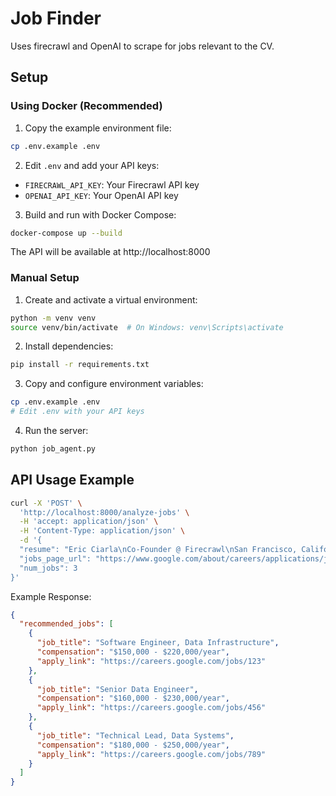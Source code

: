# Job Finder

Uses firecrawl and OpenAI to scrape for jobs relevant to the CV.

## Setup

### Using Docker (Recommended)

1. Copy the example environment file:
```bash
cp .env.example .env
```

2. Edit `.env` and add your API keys:
- `FIRECRAWL_API_KEY`: Your Firecrawl API key
- `OPENAI_API_KEY`: Your OpenAI API key

3. Build and run with Docker Compose:
```bash
docker-compose up --build
```

The API will be available at http://localhost:8000

### Manual Setup

1. Create and activate a virtual environment:
```bash
python -m venv venv
source venv/bin/activate  # On Windows: venv\Scripts\activate
```

2. Install dependencies:
```bash
pip install -r requirements.txt
```

3. Copy and configure environment variables:
```bash
cp .env.example .env
# Edit .env with your API keys
```

4. Run the server:
```bash
python job_agent.py
```

## API Usage Example

```bash
curl -X 'POST' \
  'http://localhost:8000/analyze-jobs' \
  -H 'accept: application/json' \
  -H 'Content-Type: application/json' \
  -d '{
  "resume": "Eric Ciarla\nCo-Founder @ Firecrawl\nSan Francisco, California, United States\nSummary\nBuilding...\nExperience\nFirecrawl\nCo-Founder\nApril 2024 - Present (6 months)\nSan Francisco, California, United States\nFirecrawl by Mendable. Building data extraction infrastructure for AI. Used by Amazon, Zapier, and Nvidia (YC S22)",
  "jobs_page_url": "https://www.google.com/about/careers/applications/jobs/results",
  "num_jobs": 3
}'
```

Example Response:
```json
{
  "recommended_jobs": [
    {
      "job_title": "Software Engineer, Data Infrastructure",
      "compensation": "$150,000 - $220,000/year",
      "apply_link": "https://careers.google.com/jobs/123"
    },
    {
      "job_title": "Senior Data Engineer",
      "compensation": "$160,000 - $230,000/year",
      "apply_link": "https://careers.google.com/jobs/456"
    },
    {
      "job_title": "Technical Lead, Data Systems",
      "compensation": "$180,000 - $250,000/year",
      "apply_link": "https://careers.google.com/jobs/789"
    }
  ]
}
```